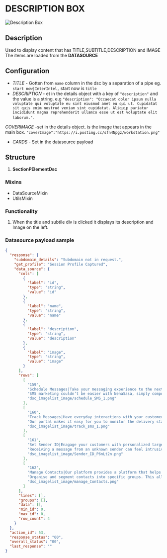 # DESCRIPTION BOX

![Description Box](https://i.postimg.cc/CMbTV6t6/description-box-redesigned.png)

## Description

Used to display content that has TITLE,SUBTITLE,DESCRIPTION and IMAGE
The items are loaded from the **DATASOURCE**

## Configuration

- *TITLE* - Gotten from `name` column in the dsc by a separation of a pipe eg. `start now|InterIntel,` start now is `title`
- *DESCRIPTION* - et in the details object with a key of `"description"` and the value is a string. e.g `"description": "Occaecat dolor ipsum nulla voluptate qui voluptate eu sint eiusmod amet eu qui ut. Cupidatat sit quis enim nostrud veniam sint cupidatat. Aliquip pariatur incididunt magna reprehenderit ullamco esse ut est voluptate elit laborum."`.

*COVERIMAGE* -set in the details object. is the image that appears in the main box. `"coverImage":"https://i.postimg.cc/sfn4Npgz/workstation.png"`

- *CARDS* - Set in the datasource payload

## Structure

1. **SectionPElementDsc**

### Mixins

- DataSourceMixin
- UtilsMixin

### Functionality

1. When the title and subtile div is clicked it displays its description and Image on the left.

### Datasource payload sample

```json
{
  "response": {
    "subdomain_details": "Subdomain not in request.",
    "get_profile": "Session Profile Captured",
    "data_source": {
      "cols": [
        {
          "label": "id",
          "type": "string",
          "value": "id"
        },
        {
          "label": "name",
          "type": "string",
          "value": "name"
        },
        {
          "label": "description",
          "type": "string",
          "value": "description"
        },
        {
          "label": "image",
          "type": "string",
          "value": "image"
        }
      ],
      "rows": [
        [
          "159",
          "Schedule Messages|Take your messaging experience to the next level with a platform built for scale,",
          "SMS marketing couldn’t be easier with NenaSasa, simply compose your message, choose your recipients set the time and date to send message. Submit and we take care of the rest, allowing you to get on with your business.",
          "dsc_imagelist_image/schedule_SMS_1.png"
        ],
        [
          "160",
          "Track Messages|Have everyday interactions with your customers and track your messages on a real time",
          "Our portal makes it easy for you to monitor the delivery status of your messages in real-time. You can view delivery reports, filter reports for further analysis, more so you can download reports to view offline",
          "dsc_imagelist_image/track_sms_1.png"
        ],
        [
          "161",
          "Set Sender ID|Enagage your customers with personalized targeted Sender IDs for instant awareness",
          "Receiving a message from an unknown sender can feel intrusive, NenaSasa allows you to brand your messages with a customized Sender ID, making your messages instantly recognizable to your customers. This personal approach will have a greater impact on your recipients and create client awareness of your brand.",
          "dsc_imagelist_image/Sender_ID_P6nLt2n.png"
        ],
        [
          "162",
          "Manage Contacts|Our platform provides a platform that helps you manage a huge customer database",
          "Organise and segment contacts into specific groups. This allows you to target relevant demographic groups of contacts making it a highly efficient method for message marketing and outreach",
          "dsc_imagelist_image/manage_Contacts.png"
        ]
      ],
      "lines": [],
      "groups": [],
      "data": [],
      "min_id": 0,
      "max_id": 0,
      "row_count": 4
    }
  },
  "action_id": 53,
  "response_status": "00",
  "overall_status": "00",
  "last_response": ""
}
```
